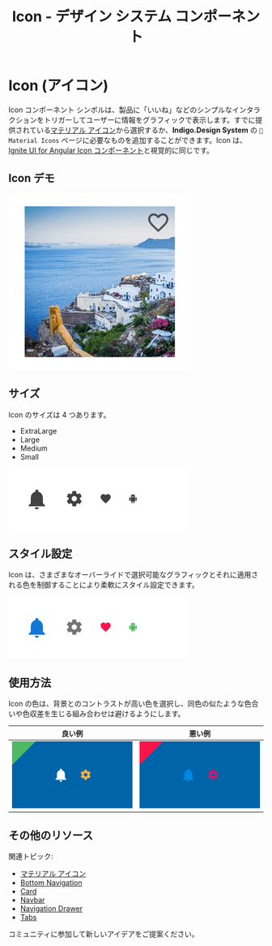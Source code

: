 ﻿---
title: Icon - デザイン システム コンポーネント
_description: Icon コンポーネント シンボルは、グラフィック インジケーターをユーザーに表示し、インタラクションをトリガーすることもできます。
_keywords: デザイン システム, Sketch, Ignite UI for Angular, コンポーネント, UI ライブラリ, ウィジェット
_language: ja
---

# Icon (アイコン)

Icon コンポーネント シンボルは、製品に「いいね」などのシンプルなインタラクションをトリガーしてユーザーに情報をグラフィックで表示します。すでに提供されている[マテリアル アイコン](../style/material-icons.md)から選択するか、**Indigo.Design System** の `🎨 Material Icons` ページに必要なものを追加することができます。Icon は、[Ignite UI for Angular Icon コンポーネント](https://www.infragistics.com/products/ignite-ui-angular/angular/components/icon.html)と視覚的に同じです。

## Icon デモ

<img class="responsive-img" src="../images/icon_demo.png" srcset="../images/icon_demo@2x.png 2x" />

## サイズ

Icon のサイズは 4 つあります。

- ExtraLarge
- Large
- Medium
- Small

<img class="responsive-img" src="../images/icon_sizes.png" srcset="../images/icon_sizes@2x.png 2x" />

## スタイル設定

Icon は、さまざまなオーバーライドで選択可能なグラフィックとそれに適用される色を制御することにより柔軟にスタイル設定できます。

<img class="responsive-img" src="../images/icon_styling.png" srcset="../images/icon_styling@2x.png 2x" />

## 使用方法

Icon の色は、背景とのコントラストが高い色を選択し、同色の似たような色合いや色収差を生じる組み合わせは避けるようにします。

| 良い例                      | 悪い例                        |
| --------------------------- | ----------------------------- |
| <img class="responsive-img" src="../images/icon_do1.png" srcset="../images/icon_do1@2x.png 2x" /> | <img class="responsive-img" src="../images/icon_dont1.png" srcset="../images/icon_dont1@2x.png 2x" /> |

## その他のリソース

関連トピック:

- [マテリアル アイコン](../style/material-icons.md)
- [Bottom Navigation](bottom-nav.md)
- [Card](cards.md)
- [Navbar](navbar.md)
- [Navigation Drawer](nav-drawer.md)
- [Tabs](tabs.md)
  <div class="divider--half"></div>

コミュニティに参加して新しいアイデアをご提案ください。


